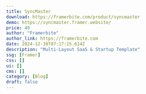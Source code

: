 ```yaml
---
title: SyncMaster
download: https://framerbite.com/product/syncmaster
demo: https://syncmaster.framer.website/
price: 49
author: "Framerbite"
author_link: https://framerbite.com
date: 2024-12-30T07:17:15.614Z
description: "Multi-Layout SaaS & Startup Template"
ssg: [Framer]
css: []
ui: []
cms: []
category: [Blog]
draft: false
---
```

